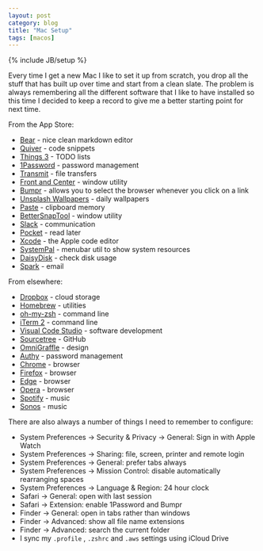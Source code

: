 ```yaml
---
layout: post
category: blog
title: "Mac Setup"
tags: [macos]
---
```


{% include JB/setup %}

Every time I get a new Mac I like to set it up from scratch, you drop all the stuff that has built up over time and start from a clean slate. The problem is always remembering all the different software that I like to have installed so this time I decided to keep a record to give me a better starting point for next time.

From the App Store:

- [Bear](https://apps.apple.com/nz/app/bear/id1091189122?mt=12) - nice clean markdown editor
- [Quiver](https://apps.apple.com/nz/app/quiver-take-better-notes/id866773894?mt=12) - code snippets
- [Things 3](https://apps.apple.com/nz/app/things-3/id904280696?mt=12) - TODO lists
- [1Password](https://apps.apple.com/nz/app/1password-7-password-manager/id1333542190?mt=12) - password management
- [Transmit](https://apps.apple.com/nz/app/transmit-5/id1436522307?mt=12) - file transfers
- [Front and Center](https://apps.apple.com/nz/app/front-and-center/id1493996622?mt=12) - window utility
- [Bumpr](https://apps.apple.com/nz/app/bumpr/id1166066070?mt=12) - allows you to select the browser whenever you click on a link
- [Unsplash Wallpapers](https://apps.apple.com/nz/app/unsplash-wallpapers/id1284863847?mt=12) - daily wallpapers
- [Paste](https://apps.apple.com/nz/app/paste-clipboard-manager/id967805235?mt=12) - clipboard memory
- [BetterSnapTool](https://apps.apple.com/nz/app/bettersnaptool/id417375580?mt=12) - window utility
- [Slack](https://apps.apple.com/nz/app/slack/id803453959?mt=12) - communication
- [Pocket](https://apps.apple.com/nz/app/pocket/id568494494?mt=12) - read later
- [Xcode](https://apps.apple.com/nz/app/xcode/id497799835?mt=12) - the Apple code editor
- [SystemPal](https://apps.apple.com/nz/app/systempal/id453164367?mt=12) - menubar util to show system resources
- [DaisyDisk](https://apps.apple.com/nz/app/daisydisk/id411643860?mt=12) - check disk usage
- [Spark](https://apps.apple.com/nz/app/spark-email-app-by-readdle/id1176895641?mt=12) - email

From elsewhere:

- [Dropbox](https://dropbox.com) - cloud storage
- [Homebrew](https://brew.sh) - utilities
- [oh-my-zsh](https://github.com/ohmyzsh/ohmyzsh) - command line
- [iTerm 2](https://iterm2.com/downloads.html) - command line
- [Visual Code Studio](https://code.visualstudio.com) - software development
- [Sourcetree](https://www.sourcetreeapp.com) - GitHub
- [OmniGraffle](https://www.omnigroup.com/omnigraffle) - design
- [Authy](https://authy.com/download/) - password management
- [Chrome](https://www.google.com/chrome/) - browser
- [Firefox](https://www.mozilla.org/en-US/firefox/new/) - browser
- [Edge](https://www.microsoft.com/en-us/edge/business/download) - browser
- [Opera](https://www.opera.com/download) - browser
- [Spotify](https://www.spotify.com/nz/download/mac/) - music
- [Sonos](https://support.sonos.com/s/downloads?language=en_US) - music

There are also always a number of things I need to remember to configure:

- System Preferences -> Security & Privacy -> General: Sign in with Apple Watch
- System Preferences -> Sharing: file, screen, printer and remote login
- System Preferences -> General: prefer tabs always
- System Preferences -> Mission Control: disable automatically rearranging spaces
- System Preferences -> Language & Region: 24 hour clock
- Safari -> General: open with last session
- Safari -> Extension: enable 1Password and Bumpr
- Finder -> General: open in tabs rather than windows
- Finder -> Advanced: show all file name extensions
- Finder -> Advanced: search the current folder
- I sync my `.profile` , `.zshrc` and `.aws` settings using iCloud Drive
